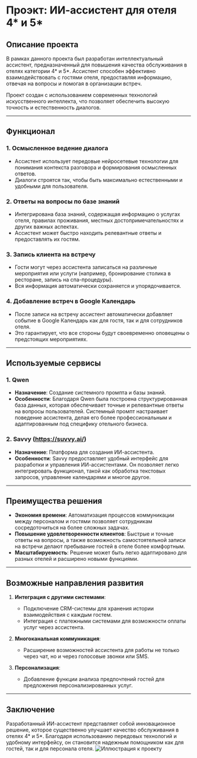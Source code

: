 # Проэкт: ИИ-ассистент для отеля 4* и 5*

## Описание проекта

В рамках данного проекта был разработан интеллектуальный ассистент, предназначенный для повышения качества обслуживания в отелях категории 4* и 5*. Ассистент способен эффективно взаимодействовать с гостями отеля, предоставляя информацию, отвечая на вопросы и помогая в организации встреч. 

Проект создан с использованием современных технологий искусственного интеллекта, что позволяет обеспечить высокую точность и естественность диалогов.

---

## Функционал

### 1. **Осмысленное ведение диалога**
   - Ассистент использует передовые нейросетевые технологии для понимания контекста разговора и формирования осмысленных ответов.
   - Диалоги строятся так, чтобы быть максимально естественными и удобными для пользователя.

### 2. **Ответы на вопросы по базе знаний**
   - Интегрирована база знаний, содержащая информацию о услугах отеля, правилах проживания, местных достопримечательностях и других важных аспектах.
   - Ассистент может быстро находить релевантные ответы и предоставлять их гостям.

### 3. **Запись клиента на встречу**
   - Гости могут через ассистента записаться на различные мероприятия или услуги (например, бронирование столика в ресторане, запись на спа-процедуры).
   - Вся информация автоматически сохраняется и упорядочивается.

### 4. **Добавление встреч в Google Календарь**
   - После записи на встречу ассистент автоматически добавляет событие в Google Календарь как для гостя, так и для сотрудников отеля.
   - Это гарантирует, что все стороны будут своевременно оповещены о предстоящих мероприятиях.

---

## Используемые сервисы

### 1. **Qwen**
   - **Назначение**: Создание системного промпта и базы знаний.
   - **Особенности**: Благодаря Qwen была построена структурированная база данных, которая обеспечивает точные и релевантные ответы на вопросы пользователей. Системный промпт настраивает поведение ассистента, делая его более профессиональным и адаптированным под специфику отельного бизнеса.

### 2. **Savvy (https://suvvy.ai/)**
   - **Назначение**: Платформа для создания ИИ-ассистента.
   - **Особенности**: Savvy предоставляет удобный интерфейс для разработки и управления ИИ-ассистентами. Он позволяет легко интегрировать функционал, такой как обработка текстовых запросов, управление календарями и многое другое.

---

## Преимущества решения

- **Экономия времени**: Автоматизация процессов коммуникации между персоналом и гостями позволяет сотрудникам сосредоточиться на более сложных задачах.
- **Повышение удовлетворенности клиентов**: Быстрые и точные ответы на вопросы, а также возможность самостоятельной записи на встречи делают пребывание гостей в отеле более комфортным.
- **Масштабируемость**: Решение может быть легко адаптировано для разных отелей и расширено новыми функциями.

---

## Возможные направления развития

1. **Интеграция с другими системами**:
   - Подключение CRM-системы для хранения истории взаимодействия с каждым гостем.
   - Интеграция с платежными системами для возможности оплаты услуг через ассистента.

2. **Многоканальная коммуникация**:
   - Расширение возможностей ассистента для работы не только через чат, но и через голосовые звонки или SMS.

3. **Персонализация**:
   - Добавление функции анализа предпочтений гостей для предложения персонализированных услуг.

---

## Заключение

Разработанный ИИ-ассистент представляет собой инновационное решение, которое существенно улучшает качество обслуживания в отелях 4* и 5*. Благодаря использованию передовых технологий и удобному интерфейсу, он становится надежным помощником как для гостей, так и для персонала отеля.
![Иллюстрация к проекту]([https://example.com/image.png](https://github.com/SergeySS-25/AI-Assistant/blob/main/2025-02-28_09-58-19.png?raw=true))
